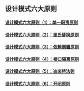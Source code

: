 ## 设计模式六大原则

#### [设计模式六大原则（1）：单一职责原则](https://blog.csdn.net/zhengzhb/article/details/7278174)

#### [设计模式六大原则（2）：里氏替换原则](https://blog.csdn.net/zhengzhb/article/details/7281833)

#### [设计模式六大原则（3）：依赖倒置原则](https://blog.csdn.net/zhengzhb/article/details/7289269)

#### [设计模式六大原则（4）：接口隔离原则](https://blog.csdn.net/zhengzhb/article/details/7296921)

#### [设计模式六大原则（5）：迪米特法则](https://blog.csdn.net/zhengzhb/article/details/7296930)

#### [设计模式六大原则（6）：开闭原则](https://blog.csdn.net/zhengzhb/article/details/7296944)

